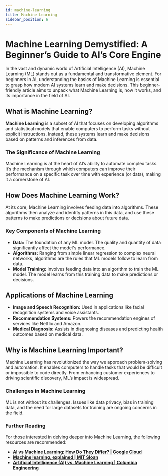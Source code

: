 ```yaml
---
id: machine-learning
title: Machine Learning
sidebar_position: 6
---
```

# Machine Learning Demystified: A Beginner’s Guide to AI’s Core Engine

In the vast and dynamic world of Artificial Intelligence (AI), Machine Learning (ML) stands out as a fundamental and transformative element. For beginners in AI, understanding the basics of Machine Learning is essential to grasp how modern AI systems learn and make decisions. This beginner-friendly article aims to unpack what Machine Learning is, how it works, and its importance in the field of AI.

## What is Machine Learning?

**Machine Learning** is a subset of AI that focuses on developing algorithms and statistical models that enable computers to perform tasks without explicit instructions. Instead, these systems learn and make decisions based on patterns and inferences from data.

### The Significance of Machine Learning

Machine Learning is at the heart of AI’s ability to automate complex tasks. It’s the mechanism through which computers can improve their performance on a specific task over time with experience (or data), making it a cornerstone of AI.

## How Does Machine Learning Work?

At its core, Machine Learning involves feeding data into algorithms. These algorithms then analyze and identify patterns in this data, and use these patterns to make predictions or decisions about future data.

### Key Components of Machine Learning

- **Data:** The foundation of any ML model. The quality and quantity of data significantly affect the model's performance.
- **Algorithms:** Ranging from simple linear regression to complex neural networks, algorithms are the rules that ML models follow to learn from data.
- **Model Training:** Involves feeding data into an algorithm to train the ML model. The model learns from this training data to make predictions or decisions.

## Applications of Machine Learning

- **Image and Speech Recognition:** Used in applications like facial recognition systems and voice assistants.
- **Recommendation Systems:** Powers the recommendation engines of services like Netflix and Amazon.
- **Medical Diagnosis:** Assists in diagnosing diseases and predicting health outcomes based on medical data.

## Why is Machine Learning Important?

Machine Learning has revolutionized the way we approach problem-solving and automation. It enables computers to handle tasks that would be difficult or impossible to code directly. From enhancing customer experiences to driving scientific discovery, ML’s impact is widespread.

### Challenges in Machine Learning

ML is not without its challenges. Issues like data privacy, bias in training data, and the need for large datasets for training are ongoing concerns in the field.

### Further Reading

For those interested in delving deeper into Machine Learning, the following resources are recommended:

- [**AI vs Machine Learning: How Do They Differ? | Google Cloud**](https://cloud.google.com/learn/artificial-intelligence-vs-machine-learning)
- [**Machine learning, explained | MIT Sloan**](https://mitsloan.mit.edu/ideas-made-to-matter/machine-learning-explained)
- [**Artificial Intelligence (AI) vs. Machine Learning | Columbia Engineering**](https://ai.engineering.columbia.edu/ai-vs-machine-learning/)